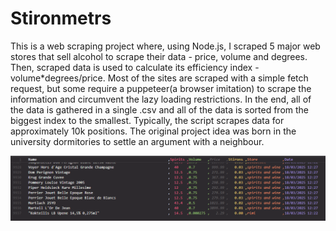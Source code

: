 # Stironmetrs

This is a web scraping project where, using Node.js, I scraped 5 major web stores that sell alcohol to scrape their data - price, volume and degrees. Then, scraped data is used to calculate its efficiency index - volume*degrees/price. Most of the sites are scraped with a simple fetch request, but some require a puppeteer(a browser imitation) to scrape the information and circumvent the lazy loading restrictions. In the end, all of the data is gathered in a single .csv and all of the data is sorted from the biggest index to the smallest. 
Typically, the script scrapes data for approximately 10k positions.
The original project idea was born in the university dormitories to settle an argument with a neighbour.

![results in a csv file after running a programm](https://github.com/Sefanovskis-Artjoms/Stironmetrs/blob/main/readem-imgs/1img.png)
